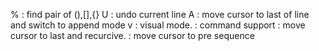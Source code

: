 %        : find pair of (),[],{} 
U        : undo current line 
A        : move cursor to last of line and switch to append mode
v        : visual mode.
<Ctrl-d> : command  support
<Ctrl-o> : move cursor to last and recurcive.
<Ctrl-i> : move cursor to pre sequence




